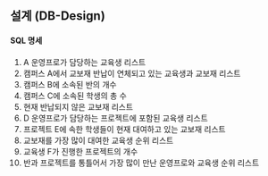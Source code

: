 ## 설계 (DB-Design)

#### SQL 명세



1. A 운영프로가 담당하는 교육생 리스트
2. 캠퍼스 A에서 교보재 반납이 연체되고 있는 교육생과 교보재 리스트
3. 캠퍼스 B에 소속된 반의 개수
4. 캠퍼스 C에 소속된 학생의 총 수
5. 현재 반납되지 않은 교보재 리스트
6. D 운영프로가 담당하는 프로젝트에 포함된 교육생 리스트
7. 프로젝트 E에 속한 학생들이 현재 대여하고 있는 교보재 리스트
8. 교보재를 가장 많이 대여한 교육생 순위 리스트
9. 교육생 F가 진행한 프로젝트의 개수
10. 반과 프로젝트를 통틀어서 가장 많이 만난 운영프로와 교육생 순위 리스트

